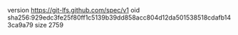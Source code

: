 version https://git-lfs.github.com/spec/v1
oid sha256:929edc3fe25f80ff1c5139b39dd858acc804d12da501538518cdafb143ca9a79
size 2759
